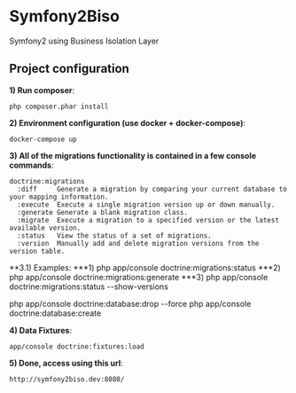 Symfony2Biso
============

Symfony2 using Business Isolation Layer


## Project configuration

**1) Run composer**:

```
php composer.phar install
```

**2) Environment configuration (use docker + docker-compose)**:

```
docker-compose up
```

**3) All of the migrations functionality is contained in a few console commands**:

```
doctrine:migrations
  :diff     Generate a migration by comparing your current database to your mapping information.
  :execute  Execute a single migration version up or down manually.
  :generate Generate a blank migration class.
  :migrate  Execute a migration to a specified version or the latest available version.
  :status   View the status of a set of migrations.
  :version  Manually add and delete migration versions from the version table.
```

**3.1) Examples:
***1) php app/console doctrine:migrations:status
***2) php app/console doctrine:migrations:generate
***3) php app/console doctrine:migrations:status --show-versions

php app/console doctrine:database:drop --force
php app/console doctrine:database:create

**4) Data Fixtures**:

```
app/console doctrine:fixtures:load

```

**5) Done, access using this url**:

```
http://symfony2biso.dev:8080/

```